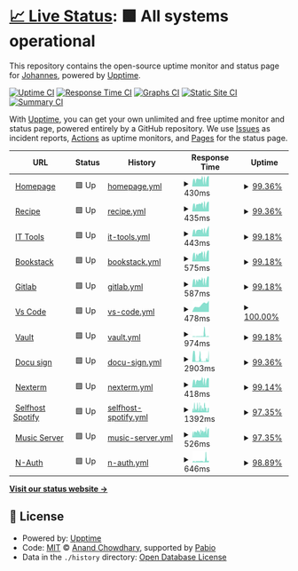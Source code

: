 # [📈 Live Status](https://j551n-ncloud.github.io/Monitor): <!--live status--> **🟩 All systems operational**

This repository contains the open-source uptime monitor and status page for [Johannes](https://j551n-ncloud.github.io/Monitor), powered by [Upptime](https://github.com/upptime/upptime).

[![Uptime CI](https://github.com/j551n-ncloud/Monitor/workflows/Uptime%20CI/badge.svg)](https://github.com/j551n-ncloud/Monitor/actions?query=workflow%3A%22Uptime+CI%22)
[![Response Time CI](https://github.com/j551n-ncloud/Monitor/workflows/Response%20Time%20CI/badge.svg)](https://github.com/j551n-ncloud/Monitor/actions?query=workflow%3A%22Response+Time+CI%22)
[![Graphs CI](https://github.com/j551n-ncloud/Monitor/workflows/Graphs%20CI/badge.svg)](https://github.com/j551n-ncloud/Monitor/actions?query=workflow%3A%22Graphs+CI%22)
[![Static Site CI](https://github.com/j551n-ncloud/Monitor/workflows/Static%20Site%20CI/badge.svg)](https://github.com/j551n-ncloud/Monitor/actions?query=workflow%3A%22Static+Site+CI%22)
[![Summary CI](https://github.com/j551n-ncloud/Monitor/workflows/Summary%20CI/badge.svg)](https://github.com/j551n-ncloud/Monitor/actions?query=workflow%3A%22Summary+CI%22)

With [Upptime](https://upptime.js.org), you can get your own unlimited and free uptime monitor and status page, powered entirely by a GitHub repository. We use [Issues](https://github.com/j551n-ncloud/Monitor/issues) as incident reports, [Actions](https://github.com/j551n-ncloud/Monitor/actions) as uptime monitors, and [Pages](https://j551n-ncloud.github.io/Monitor) for the status page.

<!--start: status pages-->
<!-- This summary is generated by Upptime (https://github.com/upptime/upptime) -->
<!-- Do not edit this manually, your changes will be overwritten -->
<!-- prettier-ignore -->
| URL | Status | History | Response Time | Uptime |
| --- | ------ | ------- | ------------- | ------ |
| <img alt="" src="https://icons.duckduckgo.com/ip3/j551n.com.ico" height="13"> [Homepage](https://j551n.com) | 🟩 Up | [homepage.yml](https://github.com/j551n-ncloud/Monitor/commits/HEAD/history/homepage.yml) | <details><summary><img alt="Response time graph" src="./graphs/homepage/response-time-week.png" height="20"> 430ms</summary><br><a href="https://j551n-ncloud.github.io/Monitor/history/homepage"><img alt="Response time 588" src="https://img.shields.io/endpoint?url=https%3A%2F%2Fraw.githubusercontent.com%2Fj551n-ncloud%2FMonitor%2FHEAD%2Fapi%2Fhomepage%2Fresponse-time.json"></a><br><a href="https://j551n-ncloud.github.io/Monitor/history/homepage"><img alt="24-hour response time 262" src="https://img.shields.io/endpoint?url=https%3A%2F%2Fraw.githubusercontent.com%2Fj551n-ncloud%2FMonitor%2FHEAD%2Fapi%2Fhomepage%2Fresponse-time-day.json"></a><br><a href="https://j551n-ncloud.github.io/Monitor/history/homepage"><img alt="7-day response time 430" src="https://img.shields.io/endpoint?url=https%3A%2F%2Fraw.githubusercontent.com%2Fj551n-ncloud%2FMonitor%2FHEAD%2Fapi%2Fhomepage%2Fresponse-time-week.json"></a><br><a href="https://j551n-ncloud.github.io/Monitor/history/homepage"><img alt="30-day response time 466" src="https://img.shields.io/endpoint?url=https%3A%2F%2Fraw.githubusercontent.com%2Fj551n-ncloud%2FMonitor%2FHEAD%2Fapi%2Fhomepage%2Fresponse-time-month.json"></a><br><a href="https://j551n-ncloud.github.io/Monitor/history/homepage"><img alt="1-year response time 588" src="https://img.shields.io/endpoint?url=https%3A%2F%2Fraw.githubusercontent.com%2Fj551n-ncloud%2FMonitor%2FHEAD%2Fapi%2Fhomepage%2Fresponse-time-year.json"></a></details> | <details><summary><a href="https://j551n-ncloud.github.io/Monitor/history/homepage">99.36%</a></summary><a href="https://j551n-ncloud.github.io/Monitor/history/homepage"><img alt="All-time uptime 98.11%" src="https://img.shields.io/endpoint?url=https%3A%2F%2Fraw.githubusercontent.com%2Fj551n-ncloud%2FMonitor%2FHEAD%2Fapi%2Fhomepage%2Fuptime.json"></a><br><a href="https://j551n-ncloud.github.io/Monitor/history/homepage"><img alt="24-hour uptime 100.00%" src="https://img.shields.io/endpoint?url=https%3A%2F%2Fraw.githubusercontent.com%2Fj551n-ncloud%2FMonitor%2FHEAD%2Fapi%2Fhomepage%2Fuptime-day.json"></a><br><a href="https://j551n-ncloud.github.io/Monitor/history/homepage"><img alt="7-day uptime 99.36%" src="https://img.shields.io/endpoint?url=https%3A%2F%2Fraw.githubusercontent.com%2Fj551n-ncloud%2FMonitor%2FHEAD%2Fapi%2Fhomepage%2Fuptime-week.json"></a><br><a href="https://j551n-ncloud.github.io/Monitor/history/homepage"><img alt="30-day uptime 96.52%" src="https://img.shields.io/endpoint?url=https%3A%2F%2Fraw.githubusercontent.com%2Fj551n-ncloud%2FMonitor%2FHEAD%2Fapi%2Fhomepage%2Fuptime-month.json"></a><br><a href="https://j551n-ncloud.github.io/Monitor/history/homepage"><img alt="1-year uptime 98.11%" src="https://img.shields.io/endpoint?url=https%3A%2F%2Fraw.githubusercontent.com%2Fj551n-ncloud%2FMonitor%2FHEAD%2Fapi%2Fhomepage%2Fuptime-year.json"></a></details>
| <img alt="" src="https://icons.duckduckgo.com/ip3/recipe.j551n.com.ico" height="13"> [Recipe](https://recipe.j551n.com) | 🟩 Up | [recipe.yml](https://github.com/j551n-ncloud/Monitor/commits/HEAD/history/recipe.yml) | <details><summary><img alt="Response time graph" src="./graphs/recipe/response-time-week.png" height="20"> 435ms</summary><br><a href="https://j551n-ncloud.github.io/Monitor/history/recipe"><img alt="Response time 487" src="https://img.shields.io/endpoint?url=https%3A%2F%2Fraw.githubusercontent.com%2Fj551n-ncloud%2FMonitor%2FHEAD%2Fapi%2Frecipe%2Fresponse-time.json"></a><br><a href="https://j551n-ncloud.github.io/Monitor/history/recipe"><img alt="24-hour response time 407" src="https://img.shields.io/endpoint?url=https%3A%2F%2Fraw.githubusercontent.com%2Fj551n-ncloud%2FMonitor%2FHEAD%2Fapi%2Frecipe%2Fresponse-time-day.json"></a><br><a href="https://j551n-ncloud.github.io/Monitor/history/recipe"><img alt="7-day response time 435" src="https://img.shields.io/endpoint?url=https%3A%2F%2Fraw.githubusercontent.com%2Fj551n-ncloud%2FMonitor%2FHEAD%2Fapi%2Frecipe%2Fresponse-time-week.json"></a><br><a href="https://j551n-ncloud.github.io/Monitor/history/recipe"><img alt="30-day response time 448" src="https://img.shields.io/endpoint?url=https%3A%2F%2Fraw.githubusercontent.com%2Fj551n-ncloud%2FMonitor%2FHEAD%2Fapi%2Frecipe%2Fresponse-time-month.json"></a><br><a href="https://j551n-ncloud.github.io/Monitor/history/recipe"><img alt="1-year response time 487" src="https://img.shields.io/endpoint?url=https%3A%2F%2Fraw.githubusercontent.com%2Fj551n-ncloud%2FMonitor%2FHEAD%2Fapi%2Frecipe%2Fresponse-time-year.json"></a></details> | <details><summary><a href="https://j551n-ncloud.github.io/Monitor/history/recipe">99.36%</a></summary><a href="https://j551n-ncloud.github.io/Monitor/history/recipe"><img alt="All-time uptime 98.11%" src="https://img.shields.io/endpoint?url=https%3A%2F%2Fraw.githubusercontent.com%2Fj551n-ncloud%2FMonitor%2FHEAD%2Fapi%2Frecipe%2Fuptime.json"></a><br><a href="https://j551n-ncloud.github.io/Monitor/history/recipe"><img alt="24-hour uptime 100.00%" src="https://img.shields.io/endpoint?url=https%3A%2F%2Fraw.githubusercontent.com%2Fj551n-ncloud%2FMonitor%2FHEAD%2Fapi%2Frecipe%2Fuptime-day.json"></a><br><a href="https://j551n-ncloud.github.io/Monitor/history/recipe"><img alt="7-day uptime 99.36%" src="https://img.shields.io/endpoint?url=https%3A%2F%2Fraw.githubusercontent.com%2Fj551n-ncloud%2FMonitor%2FHEAD%2Fapi%2Frecipe%2Fuptime-week.json"></a><br><a href="https://j551n-ncloud.github.io/Monitor/history/recipe"><img alt="30-day uptime 96.52%" src="https://img.shields.io/endpoint?url=https%3A%2F%2Fraw.githubusercontent.com%2Fj551n-ncloud%2FMonitor%2FHEAD%2Fapi%2Frecipe%2Fuptime-month.json"></a><br><a href="https://j551n-ncloud.github.io/Monitor/history/recipe"><img alt="1-year uptime 98.11%" src="https://img.shields.io/endpoint?url=https%3A%2F%2Fraw.githubusercontent.com%2Fj551n-ncloud%2FMonitor%2FHEAD%2Fapi%2Frecipe%2Fuptime-year.json"></a></details>
| <img alt="" src="https://icons.duckduckgo.com/ip3/tools.j551n.com.ico" height="13"> [IT Tools](https://tools.j551n.com) | 🟩 Up | [it-tools.yml](https://github.com/j551n-ncloud/Monitor/commits/HEAD/history/it-tools.yml) | <details><summary><img alt="Response time graph" src="./graphs/it-tools/response-time-week.png" height="20"> 443ms</summary><br><a href="https://j551n-ncloud.github.io/Monitor/history/it-tools"><img alt="Response time 479" src="https://img.shields.io/endpoint?url=https%3A%2F%2Fraw.githubusercontent.com%2Fj551n-ncloud%2FMonitor%2FHEAD%2Fapi%2Fit-tools%2Fresponse-time.json"></a><br><a href="https://j551n-ncloud.github.io/Monitor/history/it-tools"><img alt="24-hour response time 453" src="https://img.shields.io/endpoint?url=https%3A%2F%2Fraw.githubusercontent.com%2Fj551n-ncloud%2FMonitor%2FHEAD%2Fapi%2Fit-tools%2Fresponse-time-day.json"></a><br><a href="https://j551n-ncloud.github.io/Monitor/history/it-tools"><img alt="7-day response time 443" src="https://img.shields.io/endpoint?url=https%3A%2F%2Fraw.githubusercontent.com%2Fj551n-ncloud%2FMonitor%2FHEAD%2Fapi%2Fit-tools%2Fresponse-time-week.json"></a><br><a href="https://j551n-ncloud.github.io/Monitor/history/it-tools"><img alt="30-day response time 641" src="https://img.shields.io/endpoint?url=https%3A%2F%2Fraw.githubusercontent.com%2Fj551n-ncloud%2FMonitor%2FHEAD%2Fapi%2Fit-tools%2Fresponse-time-month.json"></a><br><a href="https://j551n-ncloud.github.io/Monitor/history/it-tools"><img alt="1-year response time 479" src="https://img.shields.io/endpoint?url=https%3A%2F%2Fraw.githubusercontent.com%2Fj551n-ncloud%2FMonitor%2FHEAD%2Fapi%2Fit-tools%2Fresponse-time-year.json"></a></details> | <details><summary><a href="https://j551n-ncloud.github.io/Monitor/history/it-tools">99.18%</a></summary><a href="https://j551n-ncloud.github.io/Monitor/history/it-tools"><img alt="All-time uptime 98.12%" src="https://img.shields.io/endpoint?url=https%3A%2F%2Fraw.githubusercontent.com%2Fj551n-ncloud%2FMonitor%2FHEAD%2Fapi%2Fit-tools%2Fuptime.json"></a><br><a href="https://j551n-ncloud.github.io/Monitor/history/it-tools"><img alt="24-hour uptime 100.00%" src="https://img.shields.io/endpoint?url=https%3A%2F%2Fraw.githubusercontent.com%2Fj551n-ncloud%2FMonitor%2FHEAD%2Fapi%2Fit-tools%2Fuptime-day.json"></a><br><a href="https://j551n-ncloud.github.io/Monitor/history/it-tools"><img alt="7-day uptime 99.18%" src="https://img.shields.io/endpoint?url=https%3A%2F%2Fraw.githubusercontent.com%2Fj551n-ncloud%2FMonitor%2FHEAD%2Fapi%2Fit-tools%2Fuptime-week.json"></a><br><a href="https://j551n-ncloud.github.io/Monitor/history/it-tools"><img alt="30-day uptime 96.44%" src="https://img.shields.io/endpoint?url=https%3A%2F%2Fraw.githubusercontent.com%2Fj551n-ncloud%2FMonitor%2FHEAD%2Fapi%2Fit-tools%2Fuptime-month.json"></a><br><a href="https://j551n-ncloud.github.io/Monitor/history/it-tools"><img alt="1-year uptime 98.12%" src="https://img.shields.io/endpoint?url=https%3A%2F%2Fraw.githubusercontent.com%2Fj551n-ncloud%2FMonitor%2FHEAD%2Fapi%2Fit-tools%2Fuptime-year.json"></a></details>
| <img alt="" src="https://icons.duckduckgo.com/ip3/bookstack.j551n.com.ico" height="13"> [Bookstack](https://bookstack.j551n.com) | 🟩 Up | [bookstack.yml](https://github.com/j551n-ncloud/Monitor/commits/HEAD/history/bookstack.yml) | <details><summary><img alt="Response time graph" src="./graphs/bookstack/response-time-week.png" height="20"> 575ms</summary><br><a href="https://j551n-ncloud.github.io/Monitor/history/bookstack"><img alt="Response time 786" src="https://img.shields.io/endpoint?url=https%3A%2F%2Fraw.githubusercontent.com%2Fj551n-ncloud%2FMonitor%2FHEAD%2Fapi%2Fbookstack%2Fresponse-time.json"></a><br><a href="https://j551n-ncloud.github.io/Monitor/history/bookstack"><img alt="24-hour response time 576" src="https://img.shields.io/endpoint?url=https%3A%2F%2Fraw.githubusercontent.com%2Fj551n-ncloud%2FMonitor%2FHEAD%2Fapi%2Fbookstack%2Fresponse-time-day.json"></a><br><a href="https://j551n-ncloud.github.io/Monitor/history/bookstack"><img alt="7-day response time 575" src="https://img.shields.io/endpoint?url=https%3A%2F%2Fraw.githubusercontent.com%2Fj551n-ncloud%2FMonitor%2FHEAD%2Fapi%2Fbookstack%2Fresponse-time-week.json"></a><br><a href="https://j551n-ncloud.github.io/Monitor/history/bookstack"><img alt="30-day response time 678" src="https://img.shields.io/endpoint?url=https%3A%2F%2Fraw.githubusercontent.com%2Fj551n-ncloud%2FMonitor%2FHEAD%2Fapi%2Fbookstack%2Fresponse-time-month.json"></a><br><a href="https://j551n-ncloud.github.io/Monitor/history/bookstack"><img alt="1-year response time 786" src="https://img.shields.io/endpoint?url=https%3A%2F%2Fraw.githubusercontent.com%2Fj551n-ncloud%2FMonitor%2FHEAD%2Fapi%2Fbookstack%2Fresponse-time-year.json"></a></details> | <details><summary><a href="https://j551n-ncloud.github.io/Monitor/history/bookstack">99.18%</a></summary><a href="https://j551n-ncloud.github.io/Monitor/history/bookstack"><img alt="All-time uptime 94.06%" src="https://img.shields.io/endpoint?url=https%3A%2F%2Fraw.githubusercontent.com%2Fj551n-ncloud%2FMonitor%2FHEAD%2Fapi%2Fbookstack%2Fuptime.json"></a><br><a href="https://j551n-ncloud.github.io/Monitor/history/bookstack"><img alt="24-hour uptime 100.00%" src="https://img.shields.io/endpoint?url=https%3A%2F%2Fraw.githubusercontent.com%2Fj551n-ncloud%2FMonitor%2FHEAD%2Fapi%2Fbookstack%2Fuptime-day.json"></a><br><a href="https://j551n-ncloud.github.io/Monitor/history/bookstack"><img alt="7-day uptime 99.18%" src="https://img.shields.io/endpoint?url=https%3A%2F%2Fraw.githubusercontent.com%2Fj551n-ncloud%2FMonitor%2FHEAD%2Fapi%2Fbookstack%2Fuptime-week.json"></a><br><a href="https://j551n-ncloud.github.io/Monitor/history/bookstack"><img alt="30-day uptime 96.44%" src="https://img.shields.io/endpoint?url=https%3A%2F%2Fraw.githubusercontent.com%2Fj551n-ncloud%2FMonitor%2FHEAD%2Fapi%2Fbookstack%2Fuptime-month.json"></a><br><a href="https://j551n-ncloud.github.io/Monitor/history/bookstack"><img alt="1-year uptime 94.06%" src="https://img.shields.io/endpoint?url=https%3A%2F%2Fraw.githubusercontent.com%2Fj551n-ncloud%2FMonitor%2FHEAD%2Fapi%2Fbookstack%2Fuptime-year.json"></a></details>
| <img alt="" src="https://icons.duckduckgo.com/ip3/gitlab.j551n.com.ico" height="13"> [Gitlab](https://gitlab.j551n.com) | 🟩 Up | [gitlab.yml](https://github.com/j551n-ncloud/Monitor/commits/HEAD/history/gitlab.yml) | <details><summary><img alt="Response time graph" src="./graphs/gitlab/response-time-week.png" height="20"> 587ms</summary><br><a href="https://j551n-ncloud.github.io/Monitor/history/gitlab"><img alt="Response time 723" src="https://img.shields.io/endpoint?url=https%3A%2F%2Fraw.githubusercontent.com%2Fj551n-ncloud%2FMonitor%2FHEAD%2Fapi%2Fgitlab%2Fresponse-time.json"></a><br><a href="https://j551n-ncloud.github.io/Monitor/history/gitlab"><img alt="24-hour response time 631" src="https://img.shields.io/endpoint?url=https%3A%2F%2Fraw.githubusercontent.com%2Fj551n-ncloud%2FMonitor%2FHEAD%2Fapi%2Fgitlab%2Fresponse-time-day.json"></a><br><a href="https://j551n-ncloud.github.io/Monitor/history/gitlab"><img alt="7-day response time 587" src="https://img.shields.io/endpoint?url=https%3A%2F%2Fraw.githubusercontent.com%2Fj551n-ncloud%2FMonitor%2FHEAD%2Fapi%2Fgitlab%2Fresponse-time-week.json"></a><br><a href="https://j551n-ncloud.github.io/Monitor/history/gitlab"><img alt="30-day response time 637" src="https://img.shields.io/endpoint?url=https%3A%2F%2Fraw.githubusercontent.com%2Fj551n-ncloud%2FMonitor%2FHEAD%2Fapi%2Fgitlab%2Fresponse-time-month.json"></a><br><a href="https://j551n-ncloud.github.io/Monitor/history/gitlab"><img alt="1-year response time 723" src="https://img.shields.io/endpoint?url=https%3A%2F%2Fraw.githubusercontent.com%2Fj551n-ncloud%2FMonitor%2FHEAD%2Fapi%2Fgitlab%2Fresponse-time-year.json"></a></details> | <details><summary><a href="https://j551n-ncloud.github.io/Monitor/history/gitlab">99.18%</a></summary><a href="https://j551n-ncloud.github.io/Monitor/history/gitlab"><img alt="All-time uptime 94.00%" src="https://img.shields.io/endpoint?url=https%3A%2F%2Fraw.githubusercontent.com%2Fj551n-ncloud%2FMonitor%2FHEAD%2Fapi%2Fgitlab%2Fuptime.json"></a><br><a href="https://j551n-ncloud.github.io/Monitor/history/gitlab"><img alt="24-hour uptime 100.00%" src="https://img.shields.io/endpoint?url=https%3A%2F%2Fraw.githubusercontent.com%2Fj551n-ncloud%2FMonitor%2FHEAD%2Fapi%2Fgitlab%2Fuptime-day.json"></a><br><a href="https://j551n-ncloud.github.io/Monitor/history/gitlab"><img alt="7-day uptime 99.18%" src="https://img.shields.io/endpoint?url=https%3A%2F%2Fraw.githubusercontent.com%2Fj551n-ncloud%2FMonitor%2FHEAD%2Fapi%2Fgitlab%2Fuptime-week.json"></a><br><a href="https://j551n-ncloud.github.io/Monitor/history/gitlab"><img alt="30-day uptime 96.44%" src="https://img.shields.io/endpoint?url=https%3A%2F%2Fraw.githubusercontent.com%2Fj551n-ncloud%2FMonitor%2FHEAD%2Fapi%2Fgitlab%2Fuptime-month.json"></a><br><a href="https://j551n-ncloud.github.io/Monitor/history/gitlab"><img alt="1-year uptime 94.00%" src="https://img.shields.io/endpoint?url=https%3A%2F%2Fraw.githubusercontent.com%2Fj551n-ncloud%2FMonitor%2FHEAD%2Fapi%2Fgitlab%2Fuptime-year.json"></a></details>
| <img alt="" src="https://icons.duckduckgo.com/ip3/code.j551n.com.ico" height="13"> [Vs Code](https://code.j551n.com) | 🟩 Up | [vs-code.yml](https://github.com/j551n-ncloud/Monitor/commits/HEAD/history/vs-code.yml) | <details><summary><img alt="Response time graph" src="./graphs/vs-code/response-time-week.png" height="20"> 478ms</summary><br><a href="https://j551n-ncloud.github.io/Monitor/history/vs-code"><img alt="Response time 587" src="https://img.shields.io/endpoint?url=https%3A%2F%2Fraw.githubusercontent.com%2Fj551n-ncloud%2FMonitor%2FHEAD%2Fapi%2Fvs-code%2Fresponse-time.json"></a><br><a href="https://j551n-ncloud.github.io/Monitor/history/vs-code"><img alt="24-hour response time 494" src="https://img.shields.io/endpoint?url=https%3A%2F%2Fraw.githubusercontent.com%2Fj551n-ncloud%2FMonitor%2FHEAD%2Fapi%2Fvs-code%2Fresponse-time-day.json"></a><br><a href="https://j551n-ncloud.github.io/Monitor/history/vs-code"><img alt="7-day response time 478" src="https://img.shields.io/endpoint?url=https%3A%2F%2Fraw.githubusercontent.com%2Fj551n-ncloud%2FMonitor%2FHEAD%2Fapi%2Fvs-code%2Fresponse-time-week.json"></a><br><a href="https://j551n-ncloud.github.io/Monitor/history/vs-code"><img alt="30-day response time 449" src="https://img.shields.io/endpoint?url=https%3A%2F%2Fraw.githubusercontent.com%2Fj551n-ncloud%2FMonitor%2FHEAD%2Fapi%2Fvs-code%2Fresponse-time-month.json"></a><br><a href="https://j551n-ncloud.github.io/Monitor/history/vs-code"><img alt="1-year response time 587" src="https://img.shields.io/endpoint?url=https%3A%2F%2Fraw.githubusercontent.com%2Fj551n-ncloud%2FMonitor%2FHEAD%2Fapi%2Fvs-code%2Fresponse-time-year.json"></a></details> | <details><summary><a href="https://j551n-ncloud.github.io/Monitor/history/vs-code">100.00%</a></summary><a href="https://j551n-ncloud.github.io/Monitor/history/vs-code"><img alt="All-time uptime 98.11%" src="https://img.shields.io/endpoint?url=https%3A%2F%2Fraw.githubusercontent.com%2Fj551n-ncloud%2FMonitor%2FHEAD%2Fapi%2Fvs-code%2Fuptime.json"></a><br><a href="https://j551n-ncloud.github.io/Monitor/history/vs-code"><img alt="24-hour uptime 100.00%" src="https://img.shields.io/endpoint?url=https%3A%2F%2Fraw.githubusercontent.com%2Fj551n-ncloud%2FMonitor%2FHEAD%2Fapi%2Fvs-code%2Fuptime-day.json"></a><br><a href="https://j551n-ncloud.github.io/Monitor/history/vs-code"><img alt="7-day uptime 100.00%" src="https://img.shields.io/endpoint?url=https%3A%2F%2Fraw.githubusercontent.com%2Fj551n-ncloud%2FMonitor%2FHEAD%2Fapi%2Fvs-code%2Fuptime-week.json"></a><br><a href="https://j551n-ncloud.github.io/Monitor/history/vs-code"><img alt="30-day uptime 96.62%" src="https://img.shields.io/endpoint?url=https%3A%2F%2Fraw.githubusercontent.com%2Fj551n-ncloud%2FMonitor%2FHEAD%2Fapi%2Fvs-code%2Fuptime-month.json"></a><br><a href="https://j551n-ncloud.github.io/Monitor/history/vs-code"><img alt="1-year uptime 98.11%" src="https://img.shields.io/endpoint?url=https%3A%2F%2Fraw.githubusercontent.com%2Fj551n-ncloud%2FMonitor%2FHEAD%2Fapi%2Fvs-code%2Fuptime-year.json"></a></details>
| <img alt="" src="https://icons.duckduckgo.com/ip3/vault.j551n.com.ico" height="13"> [Vault](https://vault.j551n.com) | 🟩 Up | [vault.yml](https://github.com/j551n-ncloud/Monitor/commits/HEAD/history/vault.yml) | <details><summary><img alt="Response time graph" src="./graphs/vault/response-time-week.png" height="20"> 974ms</summary><br><a href="https://j551n-ncloud.github.io/Monitor/history/vault"><img alt="Response time 453" src="https://img.shields.io/endpoint?url=https%3A%2F%2Fraw.githubusercontent.com%2Fj551n-ncloud%2FMonitor%2FHEAD%2Fapi%2Fvault%2Fresponse-time.json"></a><br><a href="https://j551n-ncloud.github.io/Monitor/history/vault"><img alt="24-hour response time 428" src="https://img.shields.io/endpoint?url=https%3A%2F%2Fraw.githubusercontent.com%2Fj551n-ncloud%2FMonitor%2FHEAD%2Fapi%2Fvault%2Fresponse-time-day.json"></a><br><a href="https://j551n-ncloud.github.io/Monitor/history/vault"><img alt="7-day response time 974" src="https://img.shields.io/endpoint?url=https%3A%2F%2Fraw.githubusercontent.com%2Fj551n-ncloud%2FMonitor%2FHEAD%2Fapi%2Fvault%2Fresponse-time-week.json"></a><br><a href="https://j551n-ncloud.github.io/Monitor/history/vault"><img alt="30-day response time 596" src="https://img.shields.io/endpoint?url=https%3A%2F%2Fraw.githubusercontent.com%2Fj551n-ncloud%2FMonitor%2FHEAD%2Fapi%2Fvault%2Fresponse-time-month.json"></a><br><a href="https://j551n-ncloud.github.io/Monitor/history/vault"><img alt="1-year response time 453" src="https://img.shields.io/endpoint?url=https%3A%2F%2Fraw.githubusercontent.com%2Fj551n-ncloud%2FMonitor%2FHEAD%2Fapi%2Fvault%2Fresponse-time-year.json"></a></details> | <details><summary><a href="https://j551n-ncloud.github.io/Monitor/history/vault">99.18%</a></summary><a href="https://j551n-ncloud.github.io/Monitor/history/vault"><img alt="All-time uptime 98.12%" src="https://img.shields.io/endpoint?url=https%3A%2F%2Fraw.githubusercontent.com%2Fj551n-ncloud%2FMonitor%2FHEAD%2Fapi%2Fvault%2Fuptime.json"></a><br><a href="https://j551n-ncloud.github.io/Monitor/history/vault"><img alt="24-hour uptime 100.00%" src="https://img.shields.io/endpoint?url=https%3A%2F%2Fraw.githubusercontent.com%2Fj551n-ncloud%2FMonitor%2FHEAD%2Fapi%2Fvault%2Fuptime-day.json"></a><br><a href="https://j551n-ncloud.github.io/Monitor/history/vault"><img alt="7-day uptime 99.18%" src="https://img.shields.io/endpoint?url=https%3A%2F%2Fraw.githubusercontent.com%2Fj551n-ncloud%2FMonitor%2FHEAD%2Fapi%2Fvault%2Fuptime-week.json"></a><br><a href="https://j551n-ncloud.github.io/Monitor/history/vault"><img alt="30-day uptime 96.44%" src="https://img.shields.io/endpoint?url=https%3A%2F%2Fraw.githubusercontent.com%2Fj551n-ncloud%2FMonitor%2FHEAD%2Fapi%2Fvault%2Fuptime-month.json"></a><br><a href="https://j551n-ncloud.github.io/Monitor/history/vault"><img alt="1-year uptime 98.12%" src="https://img.shields.io/endpoint?url=https%3A%2F%2Fraw.githubusercontent.com%2Fj551n-ncloud%2FMonitor%2FHEAD%2Fapi%2Fvault%2Fuptime-year.json"></a></details>
| <img alt="" src="https://icons.duckduckgo.com/ip3/sign.j551n.com.ico" height="13"> [Docu sign](https://sign.j551n.com) | 🟩 Up | [docu-sign.yml](https://github.com/j551n-ncloud/Monitor/commits/HEAD/history/docu-sign.yml) | <details><summary><img alt="Response time graph" src="./graphs/docu-sign/response-time-week.png" height="20"> 2903ms</summary><br><a href="https://j551n-ncloud.github.io/Monitor/history/docu-sign"><img alt="Response time 2351" src="https://img.shields.io/endpoint?url=https%3A%2F%2Fraw.githubusercontent.com%2Fj551n-ncloud%2FMonitor%2FHEAD%2Fapi%2Fdocu-sign%2Fresponse-time.json"></a><br><a href="https://j551n-ncloud.github.io/Monitor/history/docu-sign"><img alt="24-hour response time 474" src="https://img.shields.io/endpoint?url=https%3A%2F%2Fraw.githubusercontent.com%2Fj551n-ncloud%2FMonitor%2FHEAD%2Fapi%2Fdocu-sign%2Fresponse-time-day.json"></a><br><a href="https://j551n-ncloud.github.io/Monitor/history/docu-sign"><img alt="7-day response time 2903" src="https://img.shields.io/endpoint?url=https%3A%2F%2Fraw.githubusercontent.com%2Fj551n-ncloud%2FMonitor%2FHEAD%2Fapi%2Fdocu-sign%2Fresponse-time-week.json"></a><br><a href="https://j551n-ncloud.github.io/Monitor/history/docu-sign"><img alt="30-day response time 2383" src="https://img.shields.io/endpoint?url=https%3A%2F%2Fraw.githubusercontent.com%2Fj551n-ncloud%2FMonitor%2FHEAD%2Fapi%2Fdocu-sign%2Fresponse-time-month.json"></a><br><a href="https://j551n-ncloud.github.io/Monitor/history/docu-sign"><img alt="1-year response time 2351" src="https://img.shields.io/endpoint?url=https%3A%2F%2Fraw.githubusercontent.com%2Fj551n-ncloud%2FMonitor%2FHEAD%2Fapi%2Fdocu-sign%2Fresponse-time-year.json"></a></details> | <details><summary><a href="https://j551n-ncloud.github.io/Monitor/history/docu-sign">99.36%</a></summary><a href="https://j551n-ncloud.github.io/Monitor/history/docu-sign"><img alt="All-time uptime 94.02%" src="https://img.shields.io/endpoint?url=https%3A%2F%2Fraw.githubusercontent.com%2Fj551n-ncloud%2FMonitor%2FHEAD%2Fapi%2Fdocu-sign%2Fuptime.json"></a><br><a href="https://j551n-ncloud.github.io/Monitor/history/docu-sign"><img alt="24-hour uptime 100.00%" src="https://img.shields.io/endpoint?url=https%3A%2F%2Fraw.githubusercontent.com%2Fj551n-ncloud%2FMonitor%2FHEAD%2Fapi%2Fdocu-sign%2Fuptime-day.json"></a><br><a href="https://j551n-ncloud.github.io/Monitor/history/docu-sign"><img alt="7-day uptime 99.36%" src="https://img.shields.io/endpoint?url=https%3A%2F%2Fraw.githubusercontent.com%2Fj551n-ncloud%2FMonitor%2FHEAD%2Fapi%2Fdocu-sign%2Fuptime-week.json"></a><br><a href="https://j551n-ncloud.github.io/Monitor/history/docu-sign"><img alt="30-day uptime 96.48%" src="https://img.shields.io/endpoint?url=https%3A%2F%2Fraw.githubusercontent.com%2Fj551n-ncloud%2FMonitor%2FHEAD%2Fapi%2Fdocu-sign%2Fuptime-month.json"></a><br><a href="https://j551n-ncloud.github.io/Monitor/history/docu-sign"><img alt="1-year uptime 94.02%" src="https://img.shields.io/endpoint?url=https%3A%2F%2Fraw.githubusercontent.com%2Fj551n-ncloud%2FMonitor%2FHEAD%2Fapi%2Fdocu-sign%2Fuptime-year.json"></a></details>
| <img alt="" src="https://icons.duckduckgo.com/ip3/ssh.j551n.com.ico" height="13"> [Nexterm](https://ssh.j551n.com) | 🟩 Up | [nexterm.yml](https://github.com/j551n-ncloud/Monitor/commits/HEAD/history/nexterm.yml) | <details><summary><img alt="Response time graph" src="./graphs/nexterm/response-time-week.png" height="20"> 418ms</summary><br><a href="https://j551n-ncloud.github.io/Monitor/history/nexterm"><img alt="Response time 437" src="https://img.shields.io/endpoint?url=https%3A%2F%2Fraw.githubusercontent.com%2Fj551n-ncloud%2FMonitor%2FHEAD%2Fapi%2Fnexterm%2Fresponse-time.json"></a><br><a href="https://j551n-ncloud.github.io/Monitor/history/nexterm"><img alt="24-hour response time 463" src="https://img.shields.io/endpoint?url=https%3A%2F%2Fraw.githubusercontent.com%2Fj551n-ncloud%2FMonitor%2FHEAD%2Fapi%2Fnexterm%2Fresponse-time-day.json"></a><br><a href="https://j551n-ncloud.github.io/Monitor/history/nexterm"><img alt="7-day response time 418" src="https://img.shields.io/endpoint?url=https%3A%2F%2Fraw.githubusercontent.com%2Fj551n-ncloud%2FMonitor%2FHEAD%2Fapi%2Fnexterm%2Fresponse-time-week.json"></a><br><a href="https://j551n-ncloud.github.io/Monitor/history/nexterm"><img alt="30-day response time 424" src="https://img.shields.io/endpoint?url=https%3A%2F%2Fraw.githubusercontent.com%2Fj551n-ncloud%2FMonitor%2FHEAD%2Fapi%2Fnexterm%2Fresponse-time-month.json"></a><br><a href="https://j551n-ncloud.github.io/Monitor/history/nexterm"><img alt="1-year response time 437" src="https://img.shields.io/endpoint?url=https%3A%2F%2Fraw.githubusercontent.com%2Fj551n-ncloud%2FMonitor%2FHEAD%2Fapi%2Fnexterm%2Fresponse-time-year.json"></a></details> | <details><summary><a href="https://j551n-ncloud.github.io/Monitor/history/nexterm">99.14%</a></summary><a href="https://j551n-ncloud.github.io/Monitor/history/nexterm"><img alt="All-time uptime 98.12%" src="https://img.shields.io/endpoint?url=https%3A%2F%2Fraw.githubusercontent.com%2Fj551n-ncloud%2FMonitor%2FHEAD%2Fapi%2Fnexterm%2Fuptime.json"></a><br><a href="https://j551n-ncloud.github.io/Monitor/history/nexterm"><img alt="24-hour uptime 100.00%" src="https://img.shields.io/endpoint?url=https%3A%2F%2Fraw.githubusercontent.com%2Fj551n-ncloud%2FMonitor%2FHEAD%2Fapi%2Fnexterm%2Fuptime-day.json"></a><br><a href="https://j551n-ncloud.github.io/Monitor/history/nexterm"><img alt="7-day uptime 99.14%" src="https://img.shields.io/endpoint?url=https%3A%2F%2Fraw.githubusercontent.com%2Fj551n-ncloud%2FMonitor%2FHEAD%2Fapi%2Fnexterm%2Fuptime-week.json"></a><br><a href="https://j551n-ncloud.github.io/Monitor/history/nexterm"><img alt="30-day uptime 96.43%" src="https://img.shields.io/endpoint?url=https%3A%2F%2Fraw.githubusercontent.com%2Fj551n-ncloud%2FMonitor%2FHEAD%2Fapi%2Fnexterm%2Fuptime-month.json"></a><br><a href="https://j551n-ncloud.github.io/Monitor/history/nexterm"><img alt="1-year uptime 98.12%" src="https://img.shields.io/endpoint?url=https%3A%2F%2Fraw.githubusercontent.com%2Fj551n-ncloud%2FMonitor%2FHEAD%2Fapi%2Fnexterm%2Fuptime-year.json"></a></details>
| <img alt="" src="https://icons.duckduckgo.com/ip3/dj.j551n.com.ico" height="13"> [Selfhost Spotify](https://dj.j551n.com) | 🟩 Up | [selfhost-spotify.yml](https://github.com/j551n-ncloud/Monitor/commits/HEAD/history/selfhost-spotify.yml) | <details><summary><img alt="Response time graph" src="./graphs/selfhost-spotify/response-time-week.png" height="20"> 1392ms</summary><br><a href="https://j551n-ncloud.github.io/Monitor/history/selfhost-spotify"><img alt="Response time 1645" src="https://img.shields.io/endpoint?url=https%3A%2F%2Fraw.githubusercontent.com%2Fj551n-ncloud%2FMonitor%2FHEAD%2Fapi%2Fselfhost-spotify%2Fresponse-time.json"></a><br><a href="https://j551n-ncloud.github.io/Monitor/history/selfhost-spotify"><img alt="24-hour response time 1429" src="https://img.shields.io/endpoint?url=https%3A%2F%2Fraw.githubusercontent.com%2Fj551n-ncloud%2FMonitor%2FHEAD%2Fapi%2Fselfhost-spotify%2Fresponse-time-day.json"></a><br><a href="https://j551n-ncloud.github.io/Monitor/history/selfhost-spotify"><img alt="7-day response time 1392" src="https://img.shields.io/endpoint?url=https%3A%2F%2Fraw.githubusercontent.com%2Fj551n-ncloud%2FMonitor%2FHEAD%2Fapi%2Fselfhost-spotify%2Fresponse-time-week.json"></a><br><a href="https://j551n-ncloud.github.io/Monitor/history/selfhost-spotify"><img alt="30-day response time 2000" src="https://img.shields.io/endpoint?url=https%3A%2F%2Fraw.githubusercontent.com%2Fj551n-ncloud%2FMonitor%2FHEAD%2Fapi%2Fselfhost-spotify%2Fresponse-time-month.json"></a><br><a href="https://j551n-ncloud.github.io/Monitor/history/selfhost-spotify"><img alt="1-year response time 1645" src="https://img.shields.io/endpoint?url=https%3A%2F%2Fraw.githubusercontent.com%2Fj551n-ncloud%2FMonitor%2FHEAD%2Fapi%2Fselfhost-spotify%2Fresponse-time-year.json"></a></details> | <details><summary><a href="https://j551n-ncloud.github.io/Monitor/history/selfhost-spotify">97.35%</a></summary><a href="https://j551n-ncloud.github.io/Monitor/history/selfhost-spotify"><img alt="All-time uptime 98.32%" src="https://img.shields.io/endpoint?url=https%3A%2F%2Fraw.githubusercontent.com%2Fj551n-ncloud%2FMonitor%2FHEAD%2Fapi%2Fselfhost-spotify%2Fuptime.json"></a><br><a href="https://j551n-ncloud.github.io/Monitor/history/selfhost-spotify"><img alt="24-hour uptime 100.00%" src="https://img.shields.io/endpoint?url=https%3A%2F%2Fraw.githubusercontent.com%2Fj551n-ncloud%2FMonitor%2FHEAD%2Fapi%2Fselfhost-spotify%2Fuptime-day.json"></a><br><a href="https://j551n-ncloud.github.io/Monitor/history/selfhost-spotify"><img alt="7-day uptime 97.35%" src="https://img.shields.io/endpoint?url=https%3A%2F%2Fraw.githubusercontent.com%2Fj551n-ncloud%2FMonitor%2FHEAD%2Fapi%2Fselfhost-spotify%2Fuptime-week.json"></a><br><a href="https://j551n-ncloud.github.io/Monitor/history/selfhost-spotify"><img alt="30-day uptime 96.03%" src="https://img.shields.io/endpoint?url=https%3A%2F%2Fraw.githubusercontent.com%2Fj551n-ncloud%2FMonitor%2FHEAD%2Fapi%2Fselfhost-spotify%2Fuptime-month.json"></a><br><a href="https://j551n-ncloud.github.io/Monitor/history/selfhost-spotify"><img alt="1-year uptime 98.32%" src="https://img.shields.io/endpoint?url=https%3A%2F%2Fraw.githubusercontent.com%2Fj551n-ncloud%2FMonitor%2FHEAD%2Fapi%2Fselfhost-spotify%2Fuptime-year.json"></a></details>
| <img alt="" src="https://icons.duckduckgo.com/ip3/play.j551n.com.ico" height="13"> [Music Server](https://play.j551n.com) | 🟩 Up | [music-server.yml](https://github.com/j551n-ncloud/Monitor/commits/HEAD/history/music-server.yml) | <details><summary><img alt="Response time graph" src="./graphs/music-server/response-time-week.png" height="20"> 526ms</summary><br><a href="https://j551n-ncloud.github.io/Monitor/history/music-server"><img alt="Response time 568" src="https://img.shields.io/endpoint?url=https%3A%2F%2Fraw.githubusercontent.com%2Fj551n-ncloud%2FMonitor%2FHEAD%2Fapi%2Fmusic-server%2Fresponse-time.json"></a><br><a href="https://j551n-ncloud.github.io/Monitor/history/music-server"><img alt="24-hour response time 509" src="https://img.shields.io/endpoint?url=https%3A%2F%2Fraw.githubusercontent.com%2Fj551n-ncloud%2FMonitor%2FHEAD%2Fapi%2Fmusic-server%2Fresponse-time-day.json"></a><br><a href="https://j551n-ncloud.github.io/Monitor/history/music-server"><img alt="7-day response time 526" src="https://img.shields.io/endpoint?url=https%3A%2F%2Fraw.githubusercontent.com%2Fj551n-ncloud%2FMonitor%2FHEAD%2Fapi%2Fmusic-server%2Fresponse-time-week.json"></a><br><a href="https://j551n-ncloud.github.io/Monitor/history/music-server"><img alt="30-day response time 535" src="https://img.shields.io/endpoint?url=https%3A%2F%2Fraw.githubusercontent.com%2Fj551n-ncloud%2FMonitor%2FHEAD%2Fapi%2Fmusic-server%2Fresponse-time-month.json"></a><br><a href="https://j551n-ncloud.github.io/Monitor/history/music-server"><img alt="1-year response time 568" src="https://img.shields.io/endpoint?url=https%3A%2F%2Fraw.githubusercontent.com%2Fj551n-ncloud%2FMonitor%2FHEAD%2Fapi%2Fmusic-server%2Fresponse-time-year.json"></a></details> | <details><summary><a href="https://j551n-ncloud.github.io/Monitor/history/music-server">97.35%</a></summary><a href="https://j551n-ncloud.github.io/Monitor/history/music-server"><img alt="All-time uptime 98.31%" src="https://img.shields.io/endpoint?url=https%3A%2F%2Fraw.githubusercontent.com%2Fj551n-ncloud%2FMonitor%2FHEAD%2Fapi%2Fmusic-server%2Fuptime.json"></a><br><a href="https://j551n-ncloud.github.io/Monitor/history/music-server"><img alt="24-hour uptime 100.00%" src="https://img.shields.io/endpoint?url=https%3A%2F%2Fraw.githubusercontent.com%2Fj551n-ncloud%2FMonitor%2FHEAD%2Fapi%2Fmusic-server%2Fuptime-day.json"></a><br><a href="https://j551n-ncloud.github.io/Monitor/history/music-server"><img alt="7-day uptime 97.35%" src="https://img.shields.io/endpoint?url=https%3A%2F%2Fraw.githubusercontent.com%2Fj551n-ncloud%2FMonitor%2FHEAD%2Fapi%2Fmusic-server%2Fuptime-week.json"></a><br><a href="https://j551n-ncloud.github.io/Monitor/history/music-server"><img alt="30-day uptime 96.03%" src="https://img.shields.io/endpoint?url=https%3A%2F%2Fraw.githubusercontent.com%2Fj551n-ncloud%2FMonitor%2FHEAD%2Fapi%2Fmusic-server%2Fuptime-month.json"></a><br><a href="https://j551n-ncloud.github.io/Monitor/history/music-server"><img alt="1-year uptime 98.31%" src="https://img.shields.io/endpoint?url=https%3A%2F%2Fraw.githubusercontent.com%2Fj551n-ncloud%2FMonitor%2FHEAD%2Fapi%2Fmusic-server%2Fuptime-year.json"></a></details>
| <img alt="" src="https://icons.duckduckgo.com/ip3/auth.j551n.com.ico" height="13"> [N-Auth](https://auth.j551n.com) | 🟩 Up | [n-auth.yml](https://github.com/j551n-ncloud/Monitor/commits/HEAD/history/n-auth.yml) | <details><summary><img alt="Response time graph" src="./graphs/n-auth/response-time-week.png" height="20"> 646ms</summary><br><a href="https://j551n-ncloud.github.io/Monitor/history/n-auth"><img alt="Response time 629" src="https://img.shields.io/endpoint?url=https%3A%2F%2Fraw.githubusercontent.com%2Fj551n-ncloud%2FMonitor%2FHEAD%2Fapi%2Fn-auth%2Fresponse-time.json"></a><br><a href="https://j551n-ncloud.github.io/Monitor/history/n-auth"><img alt="24-hour response time 390" src="https://img.shields.io/endpoint?url=https%3A%2F%2Fraw.githubusercontent.com%2Fj551n-ncloud%2FMonitor%2FHEAD%2Fapi%2Fn-auth%2Fresponse-time-day.json"></a><br><a href="https://j551n-ncloud.github.io/Monitor/history/n-auth"><img alt="7-day response time 646" src="https://img.shields.io/endpoint?url=https%3A%2F%2Fraw.githubusercontent.com%2Fj551n-ncloud%2FMonitor%2FHEAD%2Fapi%2Fn-auth%2Fresponse-time-week.json"></a><br><a href="https://j551n-ncloud.github.io/Monitor/history/n-auth"><img alt="30-day response time 629" src="https://img.shields.io/endpoint?url=https%3A%2F%2Fraw.githubusercontent.com%2Fj551n-ncloud%2FMonitor%2FHEAD%2Fapi%2Fn-auth%2Fresponse-time-month.json"></a><br><a href="https://j551n-ncloud.github.io/Monitor/history/n-auth"><img alt="1-year response time 629" src="https://img.shields.io/endpoint?url=https%3A%2F%2Fraw.githubusercontent.com%2Fj551n-ncloud%2FMonitor%2FHEAD%2Fapi%2Fn-auth%2Fresponse-time-year.json"></a></details> | <details><summary><a href="https://j551n-ncloud.github.io/Monitor/history/n-auth">98.89%</a></summary><a href="https://j551n-ncloud.github.io/Monitor/history/n-auth"><img alt="All-time uptime 99.03%" src="https://img.shields.io/endpoint?url=https%3A%2F%2Fraw.githubusercontent.com%2Fj551n-ncloud%2FMonitor%2FHEAD%2Fapi%2Fn-auth%2Fuptime.json"></a><br><a href="https://j551n-ncloud.github.io/Monitor/history/n-auth"><img alt="24-hour uptime 100.00%" src="https://img.shields.io/endpoint?url=https%3A%2F%2Fraw.githubusercontent.com%2Fj551n-ncloud%2FMonitor%2FHEAD%2Fapi%2Fn-auth%2Fuptime-day.json"></a><br><a href="https://j551n-ncloud.github.io/Monitor/history/n-auth"><img alt="7-day uptime 98.89%" src="https://img.shields.io/endpoint?url=https%3A%2F%2Fraw.githubusercontent.com%2Fj551n-ncloud%2FMonitor%2FHEAD%2Fapi%2Fn-auth%2Fuptime-week.json"></a><br><a href="https://j551n-ncloud.github.io/Monitor/history/n-auth"><img alt="30-day uptime 99.03%" src="https://img.shields.io/endpoint?url=https%3A%2F%2Fraw.githubusercontent.com%2Fj551n-ncloud%2FMonitor%2FHEAD%2Fapi%2Fn-auth%2Fuptime-month.json"></a><br><a href="https://j551n-ncloud.github.io/Monitor/history/n-auth"><img alt="1-year uptime 99.03%" src="https://img.shields.io/endpoint?url=https%3A%2F%2Fraw.githubusercontent.com%2Fj551n-ncloud%2FMonitor%2FHEAD%2Fapi%2Fn-auth%2Fuptime-year.json"></a></details>

<!--end: status pages-->

[**Visit our status website →**](https://j551n-ncloud.github.io/Monitor)

## 📄 License

- Powered by: [Upptime](https://github.com/upptime/upptime)
- Code: [MIT](./LICENSE) © [Anand Chowdhary](https://anandchowdhary.com), supported by [Pabio](https://pabio.com)
- Data in the `./history` directory: [Open Database License](https://opendatacommons.org/licenses/odbl/1-0/)
